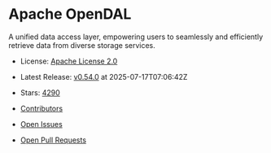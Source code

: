 # Apache OpenDAL

A unified data access layer, empowering users to seamlessly and efficiently retrieve data from diverse storage services.


- License: [Apache License 2.0](https://spdx.org/licenses/Apache-2.0.html)
- Latest Release: [v0.54.0](https://github.com/apache/opendal/releases/tag/v0.54.0) at 2025-07-17T07:06:42Z
- Stars: [4290](https://github.com/apache/opendal/stargazers)


- [Contributors](https://github.com/apache/opendal/graphs/contributors)
- [Open Issues](https://github.com/apache/opendal/issues?q=sort%3Aupdated-desc+is%3Aissue+is%3Aopen)
- [Open Pull Requests](https://github.com/apache/opendal/pulls?q=sort%3Aupdated-desc+is%3Apr+is%3Aopen)

